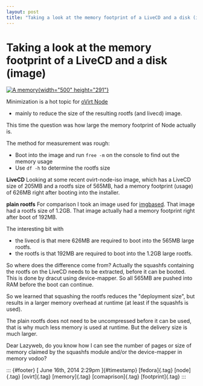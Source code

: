 ```yaml
---
layout: post
title: "Taking a look at the memory footprint of a LiveCD and a disk (image)"
---
```



Taking a look at the memory footprint of a LiveCD and a disk (image)
====================================================================

[![A
memory](https://farm5.staticflickr.com/4065/4523517597_5ef1049eac.jpg){width="500"
height="291"}](https://www.flickr.com/photos/jonmcgovern/4523517597/ "A memory von Jon McGovern bei Flickr")

Minimization is a hot topic for [oVirt Node](http://www.ovirt.org/Node)
- mainly to reduce the size of the resulting rootfs (and livecd) image.

This time the question was how large the memory footprint of Node
actually is.

The method for measurement was rough:

-   Boot into the image and run `free -m` on the console to find out the
    memory usage
-   Use `df -h` to determine the rootfs size

**LiveCD** Looking at some recent ovirt-node-iso image, which has a
LiveCD size of 205MB and a rootfs size of 565MB, had a memory footprint
(usage) of 626MB right after booting into the installer.

**plain rootfs** For comparison I took an image used for
[imgbased](http://www.github.com/fabiand/imgbased). That image had a
rootfs size of 1.2GB. That image actually had a memory footprint right
after boot of 192MB.

The interesting bit with

-   the livecd is that mere 626MB are required to boot into the 565MB
    large rootfs.
-   the rootfs is that 192MB are required to boot into the 1.2GB large
    rootfs.

So where does the difference come from? Actually the squashfs containing
the rootfs on the LiveCD needs to be extracted, before it can be booted.
This is done by dracut using device-mapper. So all 565MB are pushed into
RAM before the boot can continue.

So we learned that squashing the rootfs reduces the "deployment size",
but results in a larger memory overhead at runtime (at least if the
squashfs is used).

The plain rootfs does not need to be uncompressed before it can be used,
that is why much less memory is used at runtime. But the delivery size
is much larger.

Dear Lazyweb, do you know how I can see the number of pages or size of
memory claimed by the squashfs module and/or the device-mapper in memory
vodoo?

::: {#footer}
[ June 16th, 2014 2:29pm ]{#timestamp} [fedora]{.tag} [node]{.tag}
[ovirt]{.tag} [memory]{.tag} [comaprison]{.tag} [footprint]{.tag}
:::
